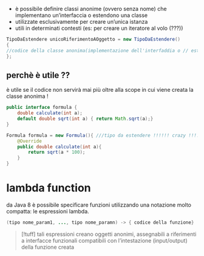 - è possibile definire classi anonime (ovvero senza nome) che implementano un’interfaccia o estendono una classe
- utilizzate esclusivamente per creare un’unica istanza
- utili in determinati contesti (es: per creare un iteratore al volo (???))
```java
TipoDaEstendere unicoRiferimentoAOggetto = new TipoDaEstendere()
{
//codice della classe anonima(implementazione dell'interfaddia o // estensione della classe)
};
```
## perchè è utile ??
è utile se il codice non servirà mai più oltre alla scope in cui viene creata la classe anonima !
```java
public interface formula {
	double calculate(int a);
	default double sqrt(int a) { return Math.sqrt(a);}
}
```

```java
Formula formula = new Formula(){ ///tipo da estendere !!!!!! crazy !!!!!!!!
	@Override
	public double calculate(int a){
		return sqrt(a * 100);
	}
}
```

# lambda function
da Java 8 è possibile specificare funzioni utilizzando una notazione molto compatta: le espressioni lambda.
```java
(tipo nome_param1, ..., tipo nome_paramn) -> { codice della funzione}
```
>[!tuff] tali espressioni creano oggetti anonimi, assegnabili a riferimenti a interfacce funzionali compatibili con l’intestazione (input/output) della funzione creata